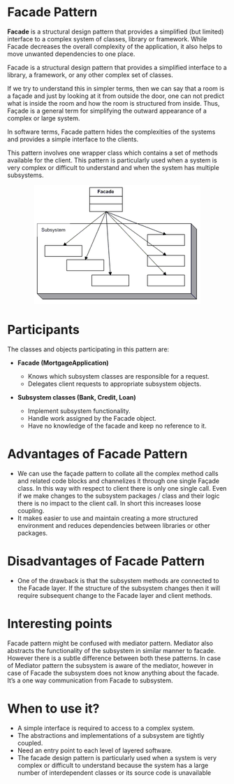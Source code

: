 # Facade Pattern

<b>Facade</b> is a structural design pattern that provides a simplified (but limited) interface to a complex system of classes, library or framework.
While Facade decreases the overall complexity of the application, it also helps to move unwanted dependencies to one place.

Facade is a structural design pattern that provides a simplified interface to a library, a framework, or any other complex set of classes.

If we try to understand this in simpler terms, then we can say that a room is a façade and just by looking at it from outside the door, one can not predict what is inside the room and how the room is structured from inside. Thus, Façade is a general term for simplifying the outward appearance of a complex or large system.

In software terms, Facade pattern hides the complexities of the systems and provides a simple interface to the clients.

This pattern involves one wrapper class which contains a set of methods available for the client. This pattern is particularly used when a system is very complex or difficult to understand and when the system has multiple subsystems.

<p align="center">
  <img src="https://github.com/adichamoli/DesignPatterns/blob/main/Structural%20Design%20Pattern/Facade%20Pattern/facade.gif"/>
</p>

# Participants
The classes and objects participating in this pattern are:

* <b>Facade   (MortgageApplication)</b>
  * Knows which subsystem classes are responsible for a request.
  * Delegates client requests to appropriate subsystem objects.

* <b>Subsystem classes   (Bank, Credit, Loan)</b>
  * Implement subsystem functionality.
  * Handle work assigned by the Facade object.
  * Have no knowledge of the facade and keep no reference to it.
  
# Advantages of Facade Pattern

* We can use the façade pattern to collate all the complex method calls and related code blocks and channelizes it through one single Façade class. In this way with respect to client there is only one single call. Even if we make changes to the subsystem packages / class and their logic there is no impact to the client call. In short this increases loose coupling.
* It makes easier to use and maintain creating a more structured environment and reduces dependencies between libraries or other packages.

# Disadvantages of Facade Pattern

* One of the drawback is that the subsystem methods are connected to the Facade layer. If the structure of the subsystem changes then it will require subsequent change to the Facade layer and client methods.

# Interesting points
Facade pattern might be confused with mediator pattern. Mediator also abstracts the functionality of the subsystem in similar manner to facade. However there is a subtle difference between both these patterns. In case of Mediator pattern the subsystem is aware of the mediator, however in case of Facade the subsystem does not know anything about the facade. It’s a one way communication from Facade to subsystem.

# When to use it?

* A simple interface is required to access to a complex system.
* The abstractions and implementations of a subsystem are tightly coupled.
* Need an entry point to each level of layered software.
* The facade design pattern is particularly used when a system is very complex or difficult to understand because the system has a large number of interdependent classes or its source code is unavailable
